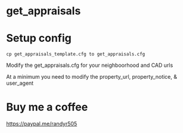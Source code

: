# get_appraisals

# Setup config
```cp get_appraisals_template.cfg to get_appraisals.cfg```

Modify the get_appraisals.cfg for your neighboorhood and CAD urls

At a minimum you need to modify the property_url, property_notice, & user_agent

# Buy me a coffee
https://paypal.me/randyr505
